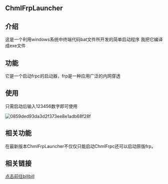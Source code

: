 ## ChmlFrpLauncher
## 介绍
这是一个利用windows系统中终端代码bat文件所开发的简单启动程序
我把它编译成exe文件

## 功能
它是一个启动frpc的启动器，frp是一种应用广泛的内网穿透 
## 使用
只需启动后输入123456数字即可使用


![0859ded93da3d2f373ee8e1adb68f28f](https://github.com/user-attachments/assets/f92407e1-1b6b-42e6-a8a0-ede553534f1b)

## 相关功能
在最新版本ChmlFrpLauncher不仅仅只能启动ChmlFrpc还可以启动原版frp。
## 相关链接
<a href="https://space.bilibili.com/1582404131">点击前往billbill</a>
